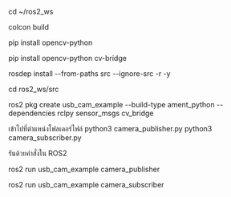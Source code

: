 cd ~/ros2_ws

colcon build

pip install opencv-python

pip install opencv-python cv-bridge


rosdep install --from-paths src --ignore-src -r -y

cd ros2_ws/src

ros2 pkg create usb_cam_example --build-type ament_python --dependencies rclpy sensor_msgs cv_bridge


เข้าไปที่ตำแหน่งโฟลเดอร์ไฟล์
python3 camera_publisher.py
python3 camera_subscriber.py

รันด้วยคำสั่งใน ROS2

ros2 run usb_cam_example camera_publisher

ros2 run usb_cam_example camera_subscriber
